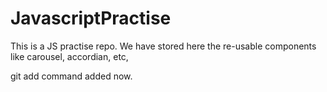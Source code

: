 # JavascriptPractise

This is a JS practise repo. We have stored here the re-usable components like carousel, accordian, etc,

git add command added now.

